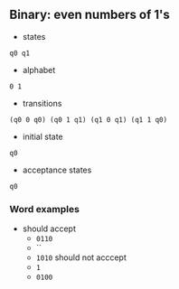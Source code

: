 ## Binary: even numbers of 1's

- states

```
q0 q1
```

- alphabet

```
0 1
```

- transitions

```
(q0 0 q0) (q0 1 q1) (q1 0 q1) (q1 1 q0)
```

- initial state

```
q0
```

- acceptance states

```
q0
```

### Word examples

- should accept
  - `0110`
  - ``
  - `1010`
should not acccept
  - `1`
  - `0100`
